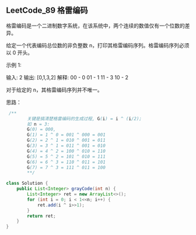 ## LeetCode_89 格雷编码

格雷编码是一个二进制数字系统，在该系统中，两个连续的数值仅有一个位数的差异。

给定一个代表编码总位数的非负整数 n，打印其格雷编码序列。格雷编码序列必须以 0 开头。

示例 1:

输入: 2
输出: [0,1,3,2]
解释:
00 - 0
01 - 1
11 - 3
10 - 2

对于给定的 n，其格雷编码序列并不唯一。

思路：

```java
 /**
        关键是搞清楚格雷编码的生成过程, G(i) = i ^ (i/2);
        如 n = 3: 
        G(0) = 000, 
        G(1) = 1 ^ 0 = 001 ^ 000 = 001
        G(2) = 2 ^ 1 = 010 ^ 001 = 011 
        G(3) = 3 ^ 1 = 011 ^ 001 = 010
        G(4) = 4 ^ 2 = 100 ^ 010 = 110
        G(5) = 5 ^ 2 = 101 ^ 010 = 111
        G(6) = 6 ^ 3 = 110 ^ 011 = 101
        G(7) = 7 ^ 3 = 111 ^ 011 = 100
        **/
```

```java
class Solution {
    public List<Integer> grayCode(int n) {
        List<Integer> ret = new ArrayList<>();
        for (int i = 0; i < 1<<n; i++) {
            ret.add(i ^ i>>1);
        }
        return ret;
    }
}
```

